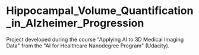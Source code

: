 # Hippocampal_Volume_Quantification_in_Alzheimer_Progression
Project developed during the course "Applying AI to 3D Medical Imaging Data" from the "AI for Healthcare Nanodegree Program" (Udacity).
